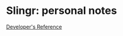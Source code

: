 # Slingr: personal notes

[Developer's Reference](https://platform-docs.slingr.io/app_development_overview.html)
